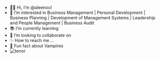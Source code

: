 - 👋🏻 Hi, I’m @aleenocl
- 📖 I’m interested in Business Management | Personal Development | Business Planning | Development of Management Systems | Leadership and People Management | Business Audit 
- 📚 I’m currently learning
- 🌲 I’m looking to collaborate on
- ✨ How to reach me ... 
- 🦇  Fun fact about Vampires
- ![tenor](https://github.com/aleenocl/aleenocl/assets/157506898/a8c91618-20d5-4613-b0f1-772157d8012a)

<!---
aleenocl/aleenocl is a ✨ special ✨ repository because its `README.md` (this file) appears on your GitHub profile.
You can click the Preview link to take a look at your changes.
--->

